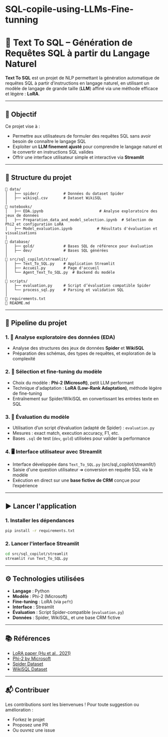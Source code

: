 # SQL-copile-using-LLMs-Fine-tunning
# 🧠 Text To SQL – Génération de Requêtes SQL à partir du Langage Naturel

**Text To SQL** est un projet de NLP permettant la génération automatique de requêtes SQL à partir d’instructions en langage naturel, en utilisant un modèle de langage de grande taille (**LLM**) affiné via une méthode efficace et légère : **LoRA**.

---

## 📌 Objectif

Ce projet vise à :
- Permettre aux utilisateurs de formuler des requêtes SQL sans avoir besoin de connaître le langage SQL
- Exploiter un **LLM finement ajusté** pour comprendre le langage naturel et le convertir en instructions SQL valides
- Offrir une interface utilisateur simple et interactive via **Streamlit**

---

## 🧱 Structure du projet

```
📁 data/
│   ├── spider/           # Données du dataset Spider
│   ├── wikisql.csv       # Dataset WikiSQL
│
📁 notebooks/
│   ├── EDA.ipynb                         # Analyse exploratoire des jeux de données
│   ├── Preparation_data_and_model_selection.ipynb  # Sélection de Phi2 et configuration LoRA
│   ├── Model_evaluation.ipynb           # Résultats d'évaluation et visualisations
│
📁 database/
│   ├── gold/             # Bases SQL de référence pour évaluation
│   ├── dev/              # Bases SQL générées
│
📁 src/sql_copilot/streamlit/
│   ├── Text_To_SQL.py    # Application Streamlit
│   ├── Accueil.py        # Page d'accueil
│   └── Agent_Text_To_SQL.py  # Backend du modèle
│
📁 scripts/
│   ├── evaluation.py     # Script d’évaluation compatible Spider
│   └── process_sql.py    # Parsing et validation SQL
│
📄 requirements.txt
📄 README.md
```

---

## 🔬 Pipeline du projet

### 1. 🧪 Analyse exploratoire des données (EDA)

- Analyse des structures des jeux de données **Spider** et **WikiSQL**
- Préparation des schémas, des types de requêtes, et exploration de la complexité

### 2. 🤖 Sélection et fine-tuning du modèle

- Choix du modèle : **Phi-2 (Microsoft)**, petit LLM performant
- Technique d'adaptation : **LoRA (Low-Rank Adaptation)**, méthode légère de fine-tuning
- Entraînement sur Spider/WikiSQL en convertissant les entrées texte en SQL

### 3. 🧪 Évaluation du modèle

- Utilisation d’un script d’évaluation (adapté de Spider) : `evaluation.py`
- Mesures : exact match, execution accuracy, F1, etc.
- Bases `.sql` de test (`dev`, `gold`) utilisées pour valider la performance

### 4. 🖥️ Interface utilisateur avec Streamlit

- Interface développée dans `Text_To_SQL.py` (src/sql_copilot/streamlit/)
- Saisie d'une question utilisateur ➜ conversion en requête SQL via le modèle
- Exécution en direct sur une **base fictive de CRM** conçue pour l’expérience

---

## ▶️ Lancer l'application

### 1. Installer les dépendances

```bash
pip install -r requirements.txt
```

### 2. Lancer l'interface Streamlit

```bash
cd src/sql_copilot/streamlit
streamlit run Text_To_SQL.py
```

---

## ⚙️ Technologies utilisées

- **Langage** : Python
- **Modèle** : Phi-2 (Microsoft)
- **Fine-tuning** : LoRA (via `peft`)
- **Interface** : Streamlit
- **Évaluation** : Script Spider-compatible (`evaluation.py`)
- **Données** : Spider, WikiSQL, et une base CRM fictive

---

## 📚 Références

- [LoRA paper (Hu et al., 2021)](https://arxiv.org/abs/2106.09685)
- [Phi-2 by Microsoft](https://www.microsoft.com/en-us/research/blog/phi-2-the-surprising-power-of-small-language-models/)
- [Spider Dataset](https://yale-lily.github.io/spider)
- [WikiSQL Dataset](https://github.com/salesforce/WikiSQL)

---

## 📬 Contribuer

Les contributions sont les bienvenues ! Pour toute suggestion ou amélioration :
- Forkez le projet
- Proposez une PR
- Ou ouvrez une issue

